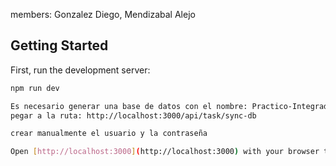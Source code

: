 members: Gonzalez Diego, Mendizabal Alejo

## Getting Started

First, run the development server:

```bash
npm run dev

Es necesario generar una base de datos con el nombre: Practico-Integrador
pegar a la ruta: http://localhost:3000/api/task/sync-db

crear manualmente el usuario y la contraseña

Open [http://localhost:3000](http://localhost:3000) with your browser to see the result.

